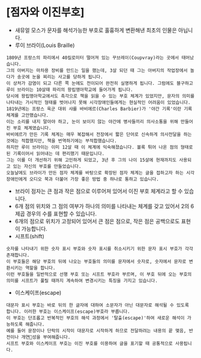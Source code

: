 [점자와 이진부호]
======================
* 새뮤얼 모스가 문자를 해석가능한 부호로 훌흉하게 변환해낸 최초의 인물은 아닙니다.
* 루이 브라이(Louis Braille)
```
1809년 프랑스의 파리에서 40킬로미터 떨어져 있는 꾸브레이(Coupvray)라는 곳에서 태어났습니다.
그의 아버지는 마차용 장비를 만드는 일을 했는데, 3살 되던 때 그는 아버지의 작업장에서 놀다가 송곳에 눈을 찌리는 사고를 당하게 됩니다.
이 상처가 감염이 되고 다른 쪽 눈에도 전이되어 완전히 실명하게 됩니다. 그럼에도 블구하고 루이 브라이는 10살때 파리의 왕립맹아학교에 들어가게 됩니다.
당시에 왕립맹아학교에서도 촉각으로 책을 읽을 수 있는 부호 체계가 있었지만, 문자의 의미를 나타내는 가시적인 형태를 벗어나지 못해 시각장애인들에게는 현실적인 어려움이 있었습니다.
1819년에는 프랑스 육군 대위 샤를 바비에르(Charles Barbier)가 '야간 기록'이란 기록 체계를 고안했습니다.
이는 소리를 내지 말아야 하고, 눈이 보이지 않는 야간에 병사들끼리 의사소통을 위해 만들어진 부호 체계였습니다.
바비에르가 만든 기록 체계는 매우 복잡해서 전장에서 짧은 단어로 신속하게 의사전달을 하는 것에는 적합했지만, 책을 번역하기에는 부적합했습니다.
하지만 루이 브라이는 이미 12살 때 이 체계에 익숙해졌습니다. 볼록 튀어 나온 점의 형태로 된 기록이어서 읽어내는 데 편리했기 때문입니다.
그는 이를 더 개선하기 위해 고민하게 되었고, 3년 후 그의 나이 15살에 현재까지도 사용되고 있는 자신의 부호를 만들었습니다.
오늘날에도 브라이가 만든 점자 체계를 바탕으로 확장된 점자 체계는 글을 접하고자 하는 시각장애인에게 오디오 북과 더불어 가장 좋은 방법 중 하나로 통하고 있습니다.
```
* 브라이 점자는 큰 점과 작은 점으로 이루어져 있어서 이진 부호 체계라고 할 수 있습니다.
* 6개 점의 위치와 그 점의 여부가 하나의 의미를 나타내는 체계를 갖고 있어서 2의 6제곱 경우의 수를 표현할 수 있습니다.
* 6개의 점으로 위치가 고정되어 있어서 큰 점은 점으로, 작은 점은 공백으로도 표현이 가능합니다.
* 시프트(shift)
```
숫자를 나타내기 위한 숫자 표시 부호와 숫자 표시를 취소시키기 위한 문자 표시 부호가 각각 존재합니다.
이 부호들은 해당 부호의 뒤에 나오는 부호들의 의미를 문자에서 숫자로, 숫자에서 문자로 변환시키는 역할을 합니다.
이런 부호들을 일반적으로 선행 부호 또는 시프트 부호라 부르며, 이 부호 뒤에 오는 부호의 의미를 시프트가 풀릴 때까지 계속하여 변경시키는 특징을 가지고 있습니다.
```
* 이스케이프(escape)
```
대문자 표시 부호는 바로 뒤의 한 글자에 대하여 소문자가 아닌 대문자로 해석될 수 있도록 합니다. 이러한 부호는 이스케이프(escape)부호라 부릅니다.
이 부호는 단조롭고 반복적인 부호의 해석 과정에서 '탈출(escape)'하여 새로운 해석이 가능하도록 해줍니다.
예를 들어 문장이나 단락의 시작이 대문자로 시작하게 하므로 전달하려는 내용의 끝 맺음, 반전이나 개연성을 부여해줍니다.
시프트 부호와 이스케이프 부호는 이진 부호를 이용하여 글을 표기할 때 공통적으로 사용됩니다.
```